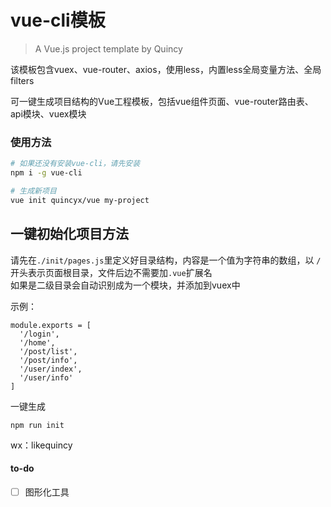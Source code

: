 # vue-cli模板

> A Vue.js project template by Quincy 

该模板包含vuex、vue-router、axios，使用less，内置less全局变量方法、全局filters

可一键生成项目结构的Vue工程模板，包括vue组件页面、vue-router路由表、api模块、vuex模块

### 使用方法
``` bash
# 如果还没有安装vue-cli，请先安装
npm i -g vue-cli

# 生成新项目
vue init quincyx/vue my-project
```

## 一键初始化项目方法

请先在`./init/pages.js`里定义好目录结构，内容是一个值为字符串的数组，以 `/` 开头表示页面根目录，文件后边不需要加`.vue`扩展名   
如果是二级目录会自动识别成为一个模块，并添加到vuex中 

示例：
```
module.exports = [
  '/login',
  '/home',
  '/post/list',
  '/post/info',
  '/user/index',
  '/user/info'
]
```

一键生成
```
npm run init
```


wx：likequincy


#### to-do

- [ ] 图形化工具
